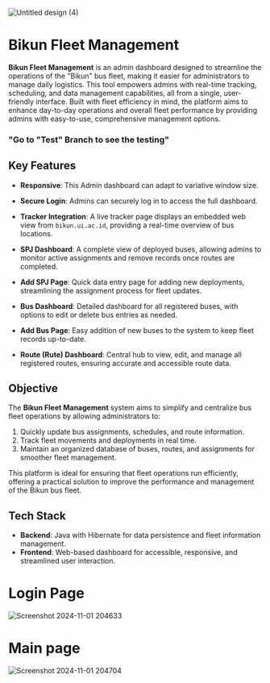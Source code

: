 
![Untitled design (4)](https://github.com/user-attachments/assets/e43989f9-6ca4-494d-8873-0e5a945076b9)


# Bikun Fleet Management

**Bikun Fleet Management** is an admin dashboard designed to streamline the operations of the "Bikun" bus fleet, making it easier for administrators to manage daily logistics. This tool empowers admins with real-time tracking, scheduling, and data management capabilities, all from a single, user-friendly interface. Built with fleet efficiency in mind, the platform aims to enhance day-to-day operations and overall fleet performance by providing admins with easy-to-use, comprehensive management options.
### "Go to "Test" Branch to see the testing"

## Key Features

- **Responsive**: This Admin dashboard can adapt to variative window size.

- **Secure Login**: Admins can securely log in to access the full dashboard.
  
- **Tracker Integration**: A live tracker page displays an embedded web view from `bikun.ui.ac.id`, providing a real-time overview of bus locations.

- **SPJ Dashboard**: A complete view of deployed buses, allowing admins to monitor active assignments and remove records once routes are completed.

- **Add SPJ Page**: Quick data entry page for adding new deployments, streamlining the assignment process for fleet updates.

- **Bus Dashboard**: Detailed dashboard for all registered buses, with options to edit or delete bus entries as needed.

- **Add Bus Page**: Easy addition of new buses to the system to keep fleet records up-to-date.

- **Route (Rute) Dashboard**: Central hub to view, edit, and manage all registered routes, ensuring accurate and accessible route data.

## Objective

The **Bikun Fleet Management** system aims to simplify and centralize bus fleet operations by allowing administrators to:
1. Quickly update bus assignments, schedules, and route information.
2. Track fleet movements and deployments in real time.
3. Maintain an organized database of buses, routes, and assignments for smoother fleet management.

This platform is ideal for ensuring that fleet operations run efficiently, offering a practical solution to improve the performance and management of the Bikun bus fleet. 

## Tech Stack

- **Backend**: Java with Hibernate for data persistence and fleet information management.
- **Frontend**: Web-based dashboard for accessible, responsive, and streamlined user interaction.

# Login Page
![Screenshot 2024-11-01 204633](https://github.com/user-attachments/assets/365229a9-6952-440f-baee-8556a346bdc3)

# Main page
![Screenshot 2024-11-01 204704](https://github.com/user-attachments/assets/b03261b8-a8e7-4eda-b75e-bf108cf441ce)





